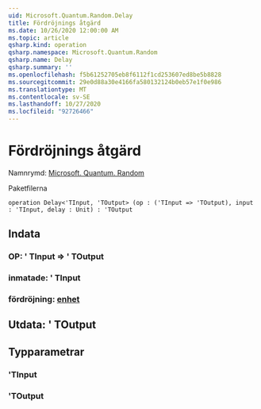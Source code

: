 ```yaml
---
uid: Microsoft.Quantum.Random.Delay
title: Fördröjnings åtgärd
ms.date: 10/26/2020 12:00:00 AM
ms.topic: article
qsharp.kind: operation
qsharp.namespace: Microsoft.Quantum.Random
qsharp.name: Delay
qsharp.summary: ''
ms.openlocfilehash: f5b61252705eb8f6112f1cd253607ed8be5b8828
ms.sourcegitcommit: 29e0d88a30e4166fa580132124b0eb57e1f0e986
ms.translationtype: MT
ms.contentlocale: sv-SE
ms.lasthandoff: 10/27/2020
ms.locfileid: "92726466"
---
```

# <a name="delay-operation"></a>Fördröjnings åtgärd

Namnrymd: [Microsoft. Quantum. Random](xref:Microsoft.Quantum.Random)

Paketfilerna [](https://nuget.org/packages/)




```qsharp
operation Delay<'TInput, 'TOutput> (op : ('TInput => 'TOutput), input : 'TInput, delay : Unit) : 'TOutput
```


## <a name="input"></a>Indata

### <a name="op--tinput--toutput"></a>OP: ' TInput => ' TOutput 




### <a name="input--tinput"></a>inmatade: ' TInput




### <a name="delay--unit"></a>fördröjning: [enhet](xref:microsoft.quantum.lang-ref.unit)





## <a name="output--toutput"></a>Utdata: ' TOutput



## <a name="type-parameters"></a>Typparametrar

### <a name="tinput"></a>'TInput


### <a name="toutput"></a>'TOutput

